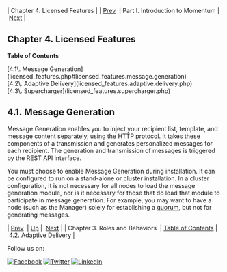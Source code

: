 | Chapter 4. Licensed Features |
| [Prev](roles_behaviors.php)  | Part I. Introduction to Momentum |  [Next](licensed_features.adaptive.delivery.php) |

## Chapter 4. Licensed Features

**Table of Contents**

<dl class="toc">

<dt>[4.1\. Message Generation](licensed_features.php#licensed_features.message.generation)</dt>

<dt>[4.2\. Adaptive Delivery](licensed_features.adaptive.delivery.php)</dt>

<dt>[4.3\. Supercharger](licensed_features.supercharger.php)</dt>

</dl>

## 4.1. Message Generation

Message Generation enables you to inject your recipient list, template, and message content separately, using the HTTP protocol. It takes these components of a transmission and generates personalized messages for each recipient. The generation and transmission of messages is triggered by the REST API interface.

You must choose to enable Message Generation during installation. It can be configured to run on a stand-alone or cluster installation. In a cluster configuration, it is not necessary for all nodes to load the message generation module, nor is it necessary for those that do load that module to participate in message generation. For example, you may want to have a node (such as the Manager) solely for establishing a [quorum](glossary.php#gloss.quorum "Quorum"), but not for generating messages.

| [Prev](roles_behaviors.php)  | [Up](p.intro.php) |  [Next](licensed_features.adaptive.delivery.php) |
| Chapter 3. Roles and Behaviors  | [Table of Contents](index.php) |  4.2. Adaptive Delivery |

Follow us on:

[![Facebook](https://support.messagesystems.com/images/icon-facebook.png)](http://www.facebook.com/messagesystems) [![Twitter](https://support.messagesystems.com/images/icon-twitter.png)](http://twitter.com/#!/MessageSystems) [![LinkedIn](https://support.messagesystems.com/images/icon-linkedin.png)](http://www.linkedin.com/company/message-systems)